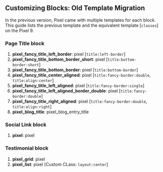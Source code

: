 ## Customizing Blocks: Old Template Migration 

In the previous version, Pixel came with multiple templates for each block. This guide lists the previous template and the equivalent template [`classes`] on the Pixel 9.

### Page Title block
1. **pixel_fancy_title_left_border**: pixel [`title:left-border`]
2. **pixel_fancy_title_bottom_border_short**: pixel [`title:bottom-border:short`]
3. **pixel_fancy_title_bottom_border**: pixel [`title:bottom-border`]
4. **pixel_fancy_title_center_aligned**: pixel [`title:fancy-border:double`, `title:align:center`]
5. **pixel_fancy_title_left_aligned**: pixel [`title:fancy-border:single`]
6. **pixel_fancy_title_left_aligned_border_double**: pixel [`title:fancy-border:double`]
7. **pixel_fancy_title_right_aligned**: pixel [`title:fancy-border:double`, `title:align:right`]
8. **pixel_blog_title**: pixel_blog_entry_title

### Social Link block
1. **pixel**: pixel

### Testimonial block
1. **pixel_grid**: pixel
2. **pixel_list**: pixel [Custom CLass: `layout:center`]
